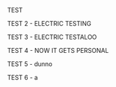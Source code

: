 TEST

TEST 2 - ELECTRIC TESTING

TEST 3 - ELECTRIC TESTALOO

TEST 4 - NOW IT GETS PERSONAL

TEST 5 - dunno

TEST 6 - a
